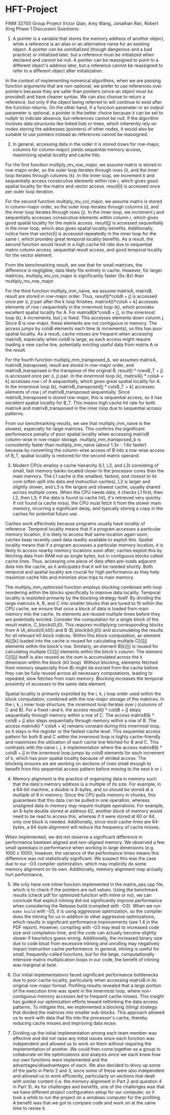 # HFT-Project
FINM 32700 Group Project
Victor Qian, Amy Wang, Jonathan Ran, Robert Xing
Phase 1 Discussion Questions:

1. A pointer is a variable that stores the memory address of another object, while a reference is an alias or an alternative name for an existing object. A pointer can be uninitialized (though dangerous and a bad practice) or initialized later, but a reference must be initialized when declared and cannot be null. A pointer can be reassigned to point to a different object's address later, but a reference cannot be reassigned to refer to a different object after initialization.

In the context of implementing numerical algorithms, when we are passing function arguments that are non-optional, we prefer to use references over pointers because they are safer than pointers (since an object must be provided) and have cleaner syntax. We can also choose to return a reference, but only if the object being referred to will continue to exist after the function returns. On the other hand, if a function parameter or an output parameter is optional, a pointer is the better choice because it can be set to nullptr to indicate absence, but references cannot be null. If the algorithm involves data structures like linked lists or trees, which inherently rely on nodes storing the addresses (pointers) of other nodes, it would also be suitable to use pointers instead as references cannot be reassigned.

2. In general, accessing data in the order it is stored (rows for row-major, columns for column-major) yields sequential memory access, maximizing spatial locality and cache hits.

For the first function multiply_mv_row_major, we assume matrix is stored in row-major order, so the outer loop iterates through rows (i), and the inner loop iterates through columns (k). In the inner loop, we increment k and sequentially access consecutive elements within row i, which gives good spatial locality for the matrix and vector access. result[i] is accessed once per outer loop iteration.

For the second function multiply_mv_col_major, we assume matrix is stored in column-major order, so the outer loop iterates through columns (i), and the inner loop iterates through rows (j). In the inner loop, we increment j and sequentially accesses consecutive elements within column i, which gives good spatial locality for the matrix access. result[j] is accessed sequentially in the inner loop, which also gives spatial locality benefits. Additionally, notice here that vector[i] is accessed repeatedly in the inner loop for the same i, which provides great temporal locality benefits. As a result, the second function would result in a high cache hit rate due to sequential matrix column access, sequential result access, and good temporal locality for the vector element.

From the benchmarking result, we see that for small matrices, the difference is negligible; data likely fits entirely in cache. However, for larger matrices, multiply_mv_col_major is significantly faster (5x-8x) than multiply_mv_row_major.

For the third function multiply_mm_naive, we assume matrixA, matrixB, result are stored in row-major order. Thus, result[i\*colsB + j] is accessed once per (i, j) pair after the k loop finishes. matrixA[i\*colsA + k] accesses elements of row i sequentially in the innermost loop (k), which provides excellent spatial locality for A. For matrixB[k\*colsB + j], in the innermost loop (k), k increments, but j is fixed. This accesses elements down column j. Since B is row-major, these elements are not contiguous in memory. The access jumps by colsB elements each time (k increments), so this has poor spatial locality. As a result, cache misses are frequent when accessing matrixB, especially when colsB is large, as each access might require loading a new cache line, potentially evicting useful data from matrix A or the result.

For the fourth function multiply_mm_transposed_b, we assumes matrixA, matrixB_transposed, result are stored in row-major order, and matrixB_transposed is the transpose of the original B. result[i * rowsB_T + j] is accessed once per (i, j) pair. In the innermost loop (k), matrixA[i * colsA + k] accesses row i of A sequentially, which gives great spatial locality for A. In the innermost loop (k), matrixB_transposed[j * colsB_T + k] accesses elements of row j of matrixB_transposed sequentially. Since matrixB_transposed is stored row-major, this is sequential access, so it has excellent spatial locality for B_T. This means high cache hit rate for both matrixA and matrixB_transposed in the inner loop due to sequential access patterns.

From our benchmarking results, we see that multiply_mm_naive is the slowest, especially for large matrices. This confirms the significant performance penalty of poor spatial locality when accessing matrixB column-wise in row-major storage. multiply_mm_transposed_b is consistently faster than multiply_mm_naive (about 1.3x - 1.6x faster) because by converting the column-wise access of B into a row-wise access of B_T, spatial locality is restored for the second matrix operand.

3. Modern CPUs employ a cache hierarchy (L1, L2, and L3) consisting of small, fast memory banks located closer to the processor cores than the main memory. The L1 cache is the smallest, fastest, and closest to its core (often split into data and instruction caches), L2 is larger and slightly slower, and L3 is the largest and slowest cache, usually shared across multiple cores. When the CPU needs data, it checks L1 first, then L2, then L3; if the data is found (a cache hit), it's retrieved very quickly. If not found (a cache miss), the CPU must fetch it from the slower main memory, incurring a significant delay, and typically storing a copy in the caches for potential future use.

Caches work effectively because programs usually have locality of reference. Temporal locality means that if a program accesses a particular memory location, it is likely to access that same location again soon; caches keep recently used data readily available to exploit this. Spatial locality means that if a program accesses a particular memory location, it is likely to access nearby memory locations soon after; caches exploit this by fetching data from RAM not as single bytes, but in contiguous blocks called cache lines. Thus, accessing one piece of data often pre-loads adjacent data into the cache, as it anticipates that it will be needed shortly. Both temporal and spatial locality are crucial for high performance as they help maximize cache hits and minimize slow trips to main memory.

The multiply_mm_optimized function employs blocking combined with loop reordering within the blocks specifically to improve data locality. Temporal locality is exploited primarily by the blocking strategy itself. By dividing the large matrices A, B, and C into smaller blocks that are tuned to fit within the CPU cache, we ensure that once a block of data is loaded from main memory into the cache, its elements are reused multiple times before they are potentially evicted. Consider the computation for a single block of the result matrix, C_block(i0,j0). This requires multiplying corresponding blocks from A (A_block(i0,k0)) and B (B_block(k0,j0)) and accumulating the results for all relevant k0 block indices. Within this block computation, an element A[i][k] loaded into the cache is reused for calculating multiple C[i][j] elements within the block's row. Similarly, an element B[k][j] is reused for calculating multiple C[i][j] elements within the block's column. The element C[i][j] itself is also reused as the sum is accumulated across the k dimension within the block (k0 loop). Without blocking, elements fetched from memory (especially from B) might be evicted from the cache before they can be fully reused across all necessary computations, leading to repeated, slow fetches from main memory. Blocking increases the temporal proximity of accesses to the same data element.

Spatial locality is primarily exploited by the i, k, j loop order used within the block computation, combined with the row-major storage of the matrices. In the i, k, j inner loop structure, the innermost loop iterates over j (columns of C and B). For a fixed i and k, the access result[i * colsB + j] steps sequentially through memory within a row of C. The access matrixB[k * colsB + j] also steps sequentially through memory within a row of B. The access matrixA[i * colsA + k] remains constant during this innermost loop, so it stays in the register or the fastest cache level. This sequential access pattern for both B and C within the innermost loop is highly cache-friendly and maximizes the utilization of each cache line fetched for B and C. This contrasts with the naive i, j, k implementation where the access matrixB[k * colsB + j] in the innermost loop jumps by colsB elements for each increment of k, which has poor spatial locality because of strided access. The blocking ensures we are working on sections of rows small enough to benefit from this sequential access pattern before moving to the next k or i.

4. Memory alignment is the practice of organizing data in memory such that the data's memory address is a multiple of its size. For example, in a 64-bit machine, a double is 8-bytes, and so should be stored at a multiple of 8 in memory. Since the CPU pulls memory in chunks, this guarantees that this data can be pulled in one operation, whereas unaligned data in memory may require multiple operations. For example, an 8-byte double stored at address 62, another block of memory would need to be read to access this, whereas if it were stored at 60 or 64, only one block is needed. Additionally, since most cache-lines are 64-bytes, a 64-byte alignment will reduce the frequency of cache misses.

When implemented, we did not observe a significant difference in performance bewteen aligned and non-aligned memory. We observed a few small speedups in performance when working in large dimensions (e.g. 1000 x 1000); however, the variance of the performance times means this difference was not statistically significant. We suspect this was the case due to our -O3 compiler optimization, which may implicitly do some memory alignment on its own. Additionally, memory alignment may actually hurt performance,



5. We only have one inline function implemented in the matrix_ops.cpp file, which is to check if the pointers are null values. Using the benchmark results (check pdf for optimized function with inline or no), we can conclude that explicit inlining did not significantly improve performance when considering the Release build (compiled with -O3). When we run ```make build``` with -03, it is using aggressive optimization, so the compiler does the inlining for us in addition to other aggressive optimizations, which results in significant performance improvements (see 1.4 in the PDF report). However, compiling with -O3 may lead to increased code size and compilation time, and the code can actually become slightly slower if heuristics guess wrong. Additionally, the increased binary size due to code bloat from excessive inlining and unrolling may negatively impact instruction cache performance. In general, inlining is useful for small, frequently-called functions, but for the large, computationally intensive matrix multiplication loops in our code, the benefit of inlining was marginal at best.

6. Our initial implementations faced significant performance bottlenecks due to poor cache locality, particularly when accessing matrixB in its original row-major format. Profiling results revealed that a large portion of the execution time was spent in the innermost loop, where non-contiguous memory accesses led to frequent cache misses. This insight has guided our optimization efforts toward rethinking the data access patterns. To mitigate this, we implemented a blocking (tiling) strategy that divided the matrices into smaller sub-blocks. This approach allowed us to work with data that fits into the processor's cache, thereby reducing cache misses and improving data reuse.



7. Dividing up the initial implementation among each team member was effective and did not raise any initial issues since each function was independent and allowed us to work on them without requiring the implementation of another. We could then come together as a group to collaborate on the optimizations and analysis since we each knew how our own functions were implemented and the advantages/disadvantages of each. We also decided to divvy up some of the parts in Parts 2 and 3, since some of these were also independent and allowed us to work efficiently, particularly on sections that dealt with similar content (i.e. the memory alignment in Part 2 and question 4 in Part 3). As for challenges and benefits, one of the challenges was that we have different project configuration setup for our computer, so it took a while to run the project on a windows computer for the profiling. A benefit was that we got to compare code and work on at the same time to revise it.
